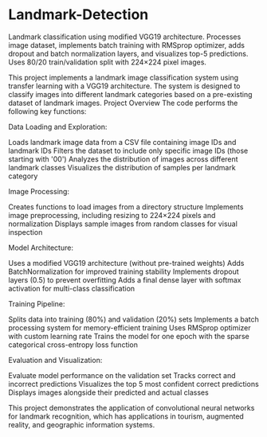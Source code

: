 # Landmark-Detection
Landmark classification using modified VGG19 architecture. Processes image dataset, implements batch training with RMSprop optimizer, adds dropout and batch normalization layers, and visualizes top-5 predictions. Uses 80/20 train/validation split with 224×224 pixel images.

This project implements a landmark image classification system using transfer learning with a VGG19 architecture. The system is designed to classify images into different landmark categories based on a pre-existing dataset of landmark images.
Project Overview
The code performs the following key functions:

Data Loading and Exploration:

Loads landmark image data from a CSV file containing image IDs and landmark IDs
Filters the dataset to include only specific image IDs (those starting with '00')
Analyzes the distribution of images across different landmark classes
Visualizes the distribution of samples per landmark category

Image Processing:

Creates functions to load images from a directory structure
Implements image preprocessing, including resizing to 224×224 pixels and normalization
Displays sample images from random classes for visual inspection

Model Architecture:

Uses a modified VGG19 architecture (without pre-trained weights)
Adds BatchNormalization for improved training stability
Implements dropout layers (0.5) to prevent overfitting
Adds a final dense layer with softmax activation for multi-class classification

Training Pipeline:

Splits data into training (80%) and validation (20%) sets
Implements a batch processing system for memory-efficient training
Uses RMSprop optimizer with custom learning rate
Trains the model for one epoch with the sparse categorical cross-entropy loss function

Evaluation and Visualization:

Evaluate model performance on the validation set
Tracks correct and incorrect predictions
Visualizes the top 5 most confident correct predictions
Displays images alongside their predicted and actual classes

This project demonstrates the application of convolutional neural networks for landmark recognition, which has applications in tourism, augmented reality, and geographic information systems.
